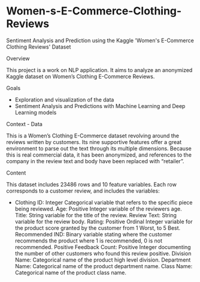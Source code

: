 # Women-s-E-Commerce-Clothing-Reviews
Sentiment Analysis and Prediction using the Kaggle 'Women's E-Commerce Clothing Reviews' Dataset

Overview

This project is a work on NLP application. It aims to analyze an anonymized Kaggle dataset on Women’s Clothing E-Commerce Reviews.

Goals

- Exploration and visualization of the data
- Sentiment Analysis and Predictions with Machine Learning and Deep Learning models

Context - Data

This is a Women’s Clothing E-Commerce dataset revolving around the reviews written by customers. Its nine supportive features offer a great environment to parse out the text through its multiple dimensions. Because this is real commercial data, it has been anonymized, and references to the company in the review text and body have been replaced with “retailer”.

Content

This dataset includes 23486 rows and 10 feature variables. Each row corresponds to a customer review, and includes the variables:
- Clothing ID: Integer Categorical variable that refers to the specific piece being reviewed. 
Age: Positive Integer variable of the reviewers age.
Title: String variable for the title of the review.
Review Text: String variable for the review body. 
Rating: Positive Ordinal Integer variable for the product score granted by the customer from 1 Worst, to 5 Best. 
Recommended IND: Binary variable stating where the customer recommends the product where 1 is recommended, 0 is not recommended. 
Positive Feedback Count: Positive Integer documenting the number of other customers who found this review positive.
Division Name: Categorical name of the product high level division.
Department Name: Categorical name of the product department name.
Class Name: Categorical name of the product class name.

